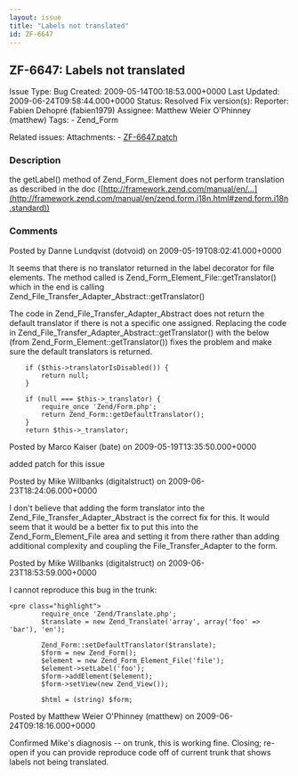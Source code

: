 ```yaml
---
layout: issue
title: "Labels not translated"
id: ZF-6647
---
```


ZF-6647: Labels not translated
------------------------------

 Issue Type: Bug Created: 2009-05-14T00:18:53.000+0000 Last Updated: 2009-06-24T09:58:44.000+0000 Status: Resolved Fix version(s): 
 Reporter:  Fabien Dehopré (fabien1979)  Assignee:  Matthew Weier O'Phinney (matthew)  Tags: - Zend\_Form
 
 Related issues: 
 Attachments: - [ZF-6647.patch](/issues/secure/attachment/11935/ZF-6647.patch)
 
### Description

the getLabel() method of Zend\_Form\_Element does not perform translation as described in the doc ([http://framework.zend.com/manual/en/…](http://framework.zend.com/manual/en/zend.form.i18n.html#zend.form.i18n.standard))

 

 

### Comments

Posted by Danne Lundqvist (dotvoid) on 2009-05-19T08:02:41.000+0000

It seems that there is no translator returned in the label decorator for file elements. The method called is Zend\_Form\_Element\_File::getTranslator() which in the end is calling Zend\_File\_Transfer\_Adapter\_Abstract::getTranslator()

The code in Zend\_File\_Transfer\_Adapter\_Abstract does not return the default translator if there is not a specific one assigned. Replacing the code in Zend\_File\_Transfer\_Adapter\_Abstract::getTranslator() with the below (from Zend\_Form\_Element::getTranslator()) fixes the problem and make sure the default translators is returned.

 
        if ($this->translatorIsDisabled()) {
            return null;
        }
    
        if (null === $this->_translator) {
            require_once 'Zend/Form.php';
            return Zend_Form::getDefaultTranslator();
        }
        return $this->_translator;


 

 

Posted by Marco Kaiser (bate) on 2009-05-19T13:35:50.000+0000

added patch for this issue

 

 

Posted by Mike Willbanks (digitalstruct) on 2009-06-23T18:24:06.000+0000

I don't believe that adding the form translator into the Zend\_File\_Transfer\_Adapter\_Abstract is the correct fix for this. It would seem that it would be a better fix to put this into the Zend\_Form\_Element\_File area and setting it from there rather than adding additional complexity and coupling the File\_Transfer\_Adapter to the form.

 

 

Posted by Mike Willbanks (digitalstruct) on 2009-06-23T18:53:59.000+0000

I cannot reproduce this bug in the trunk:

 
    <pre class="highlight">
            require_once 'Zend/Translate.php';
            $translate = new Zend_Translate('array', array('foo' => 'bar'), 'en');
    
            Zend_Form::setDefaultTranslator($translate);
            $form = new Zend_Form();
            $element = new Zend_Form_Element_File('file');
            $element->setLabel('foo');
            $form->addElement($element);
            $form->setView(new Zend_View());
    
            $html = (string) $form;


 

 

Posted by Matthew Weier O'Phinney (matthew) on 2009-06-24T09:18:16.000+0000

Confirmed Mike's diagnosis -- on trunk, this is working fine. Closing; re-open if you can provide reproduce code off of current trunk that shows labels not being translated.

 

 